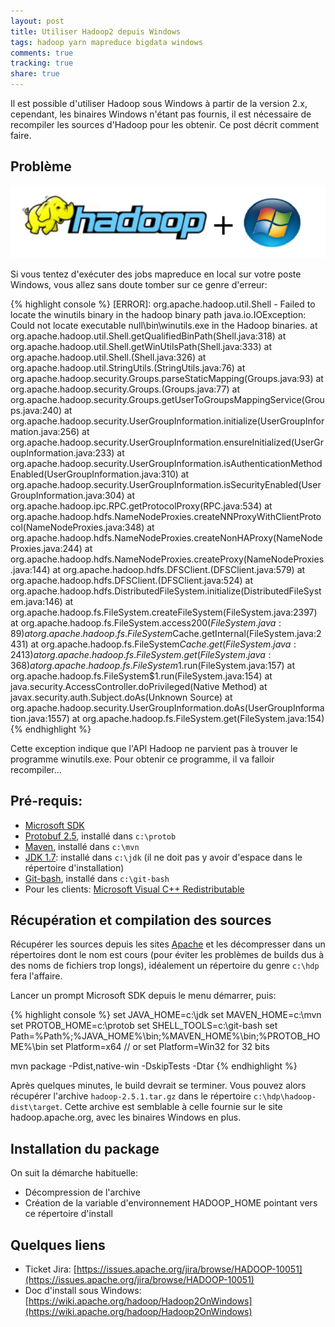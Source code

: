 ```yaml
---
layout: post
title: Utiliser Hadoop2 depuis Windows
tags: hadoop yarn mapreduce bigdata windows
comments: true
tracking: true
share: true
---
```


Il est possible d'utiliser Hadoop sous Windows à partir de la version 2.x, cependant, les binaires Windows n'étant
pas fournis, il est nécessaire de recompiler les sources d'Hadoop pour les obtenir. Ce post décrit comment faire.

## Problème

![Hadoop + Windows](/images/hadoop/hadoop-windows.png)

Si vous tentez d'exécuter des jobs mapreduce en local sur votre poste Windows, vous allez sans doute tomber sur ce genre 
d'erreur:

{% highlight console %}
[ERROR]: org.apache.hadoop.util.Shell - Failed to locate the winutils binary in the hadoop binary path
java.io.IOException: Could not locate executable null\bin\winutils.exe in the Hadoop binaries.
at org.apache.hadoop.util.Shell.getQualifiedBinPath(Shell.java:318)
at org.apache.hadoop.util.Shell.getWinUtilsPath(Shell.java:333)
at org.apache.hadoop.util.Shell.<clinit>(Shell.java:326)
at org.apache.hadoop.util.StringUtils.<clinit>(StringUtils.java:76)
at org.apache.hadoop.security.Groups.parseStaticMapping(Groups.java:93)
at org.apache.hadoop.security.Groups.<init>(Groups.java:77)
at org.apache.hadoop.security.Groups.getUserToGroupsMappingService(Groups.java:240)
at org.apache.hadoop.security.UserGroupInformation.initialize(UserGroupInformation.java:256)
at org.apache.hadoop.security.UserGroupInformation.ensureInitialized(UserGroupInformation.java:233)
at org.apache.hadoop.security.UserGroupInformation.isAuthenticationMethodEnabled(UserGroupInformation.java:310)
at org.apache.hadoop.security.UserGroupInformation.isSecurityEnabled(UserGroupInformation.java:304)
at org.apache.hadoop.ipc.RPC.getProtocolProxy(RPC.java:534)
at org.apache.hadoop.hdfs.NameNodeProxies.createNNProxyWithClientProtocol(NameNodeProxies.java:348)
at org.apache.hadoop.hdfs.NameNodeProxies.createNonHAProxy(NameNodeProxies.java:244)
at org.apache.hadoop.hdfs.NameNodeProxies.createProxy(NameNodeProxies.java:144)
at org.apache.hadoop.hdfs.DFSClient.<init>(DFSClient.java:579)
at org.apache.hadoop.hdfs.DFSClient.<init>(DFSClient.java:524)
at org.apache.hadoop.hdfs.DistributedFileSystem.initialize(DistributedFileSystem.java:146)
at org.apache.hadoop.fs.FileSystem.createFileSystem(FileSystem.java:2397)
at org.apache.hadoop.fs.FileSystem.access$200(FileSystem.java:89)
at org.apache.hadoop.fs.FileSystem$Cache.getInternal(FileSystem.java:2431)
at org.apache.hadoop.fs.FileSystem$Cache.get(FileSystem.java:2413)
at org.apache.hadoop.fs.FileSystem.get(FileSystem.java:368)
at org.apache.hadoop.fs.FileSystem$1.run(FileSystem.java:157)
at org.apache.hadoop.fs.FileSystem$1.run(FileSystem.java:154)
at java.security.AccessController.doPrivileged(Native Method)
at javax.security.auth.Subject.doAs(Unknown Source)
at org.apache.hadoop.security.UserGroupInformation.doAs(UserGroupInformation.java:1557)
at org.apache.hadoop.fs.FileSystem.get(FileSystem.java:154)
{% endhighlight %}

Cette exception indique que l'API Hadoop ne parvient pas à trouver le programme winutils.exe. Pour obtenir ce programme,
il va falloir recompiler...

## Pré-requis:

 * [Microsoft SDK](http://www.microsoft.com/en-us/download/details.aspx?id=8279)
 * [Protobuf 2.5](https://protobuf.googlecode.com/svn/rc/protoc-2.5.0-win32.zip), installé dans `c:\protob`
 * [Maven](http://maven.apache.org/download.cgi), installé dans `c:\mvn`
 * [JDK 1.7](http://www.oracle.com/technetwork/java/javase/downloads/jdk7-downloads-1880260.html): installé dans `c:\jdk` (il ne doit pas y avoir d'espace dans le répertoire d'installation)
 * [Git-bash](http://git-scm.com/download/win), installé dans `c:\git-bash`
 * Pour les clients: [Microsoft Visual C++ Redistributable](http://www.microsoft.com/en-us/download/details.aspx?id=30679)


## Récupération et compilation des sources

Récupérer les sources depuis les sites [Apache](http://www.apache.org/dyn/closer.cgi/hadoop/common/) et les 
décompresser dans un répertoires dont le nom est cours (pour éviter les problèmes de builds dus à des noms de
fichiers trop longs), idéalement un répertoire du genre `c:\hdp` fera l'affaire.

Lancer un prompt Microsoft SDK depuis le menu démarrer, puis:

{% highlight console %}
set JAVA_HOME=c:\jdk
set MAVEN_HOME=c:\mvn
set PROTOB_HOME=c:\protob
set SHELL_TOOLS=c:\git-bash
set Path=%Path%;%JAVA_HOME%\bin;%MAVEN_HOME%\bin;%PROTOB_HOME%\bin
set Platform=x64 // or set Platform=Win32 for 32 bits

mvn package  -Pdist,native-win -DskipTests -Dtar
{% endhighlight %}

Après quelques minutes, le build devrait se terminer. Vous pouvez alors récupérer
l'archive `hadoop-2.5.1.tar.gz` dans le répertoire `c:\hdp\hadoop-dist\target`. Cette archive
est semblable à celle fournie sur le site hadoop.apache.org, avec les binaires Windows
en plus.

## Installation du package

On suit la démarche habituelle:

* Décompression de l'archive
* Création de la variable d'environnement HADOOP_HOME pointant vers ce répertoire d'install


## Quelques liens

* Ticket Jira: [https://issues.apache.org/jira/browse/HADOOP-10051](https://issues.apache.org/jira/browse/HADOOP-10051)
* Doc d'install sous Windows: [https://wiki.apache.org/hadoop/Hadoop2OnWindows](https://wiki.apache.org/hadoop/Hadoop2OnWindows)


